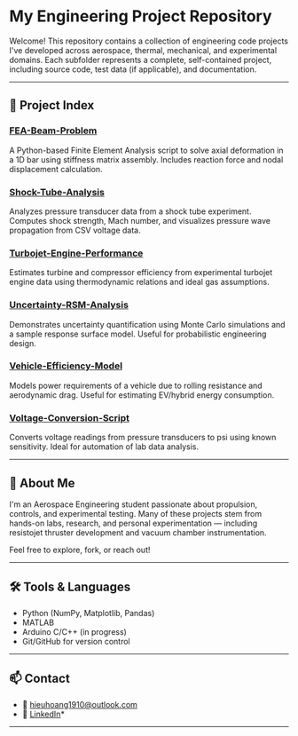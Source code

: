 # My Engineering Project Repository

Welcome! This repository contains a collection of engineering code projects I've developed across aerospace, thermal, mechanical, and experimental domains. Each subfolder represents a complete, self-contained project, including source code, test data (if applicable), and documentation.

---

## 📁 Project Index

###  [FEA-Beam-Problem](FEA-Beam-Problem/)
A Python-based Finite Element Analysis script to solve axial deformation in a 1D bar using stiffness matrix assembly. Includes reaction force and nodal displacement calculation.

###  [Shock-Tube-Analysis](Shock-Tube-Analysis/)
Analyzes pressure transducer data from a shock tube experiment. Computes shock strength, Mach number, and visualizes pressure wave propagation from CSV voltage data.

###  [Turbojet-Engine-Performance](Turbojet-Engine-Performance/)
Estimates turbine and compressor efficiency from experimental turbojet engine data using thermodynamic relations and ideal gas assumptions.

###  [Uncertainty-RSM-Analysis](Uncertainty-RSM-Analysis/)
Demonstrates uncertainty quantification using Monte Carlo simulations and a sample response surface model. Useful for probabilistic engineering design.

###  [Vehicle-Efficiency-Model](Vehicle-Efficiency-Model/)
Models power requirements of a vehicle due to rolling resistance and aerodynamic drag. Useful for estimating EV/hybrid energy consumption.

###  [Voltage-Conversion-Script](Voltage-Conversion-Script/)
Converts voltage readings from pressure transducers to psi using known sensitivity. Ideal for automation of lab data analysis.

---

## 🚀 About Me

I'm an Aerospace Engineering student passionate about propulsion, controls, and experimental testing. Many of these projects stem from hands-on labs, research, and personal experimentation — including resistojet thruster development and vacuum chamber instrumentation.

Feel free to explore, fork, or reach out!

---

## 🛠️ Tools & Languages
- Python (NumPy, Matplotlib, Pandas)
- MATLAB
- Arduino C/C++ (in progress)
- Git/GitHub for version control

---

## 📫 Contact
- 📧 hieuhoang1910@outlook.com  
- 🔗 [LinkedIn](https://www.linkedin.com/in/hieu-hoang-8b195224a/)*

---


